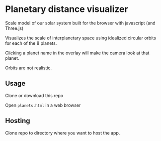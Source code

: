 # Planetary distance visualizer

Scale model of our solar system
built for the browser with javascript (and Three.js)

Visualizes the scale of interplanetary space
using idealized circular orbits for each of the
8 planets.

Clicking a planet name in the overlay will make
the camera look at that planet.


Orbits are not realistic.

## Usage

Clone or download this repo

Open `planets.html` in a web browser

## Hosting

Clone repo to directory where you want to host the app.